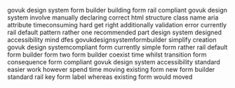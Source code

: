 govuk design system form builder building form rail compliant govuk design system involve manually declaring correct html structure class name aria attribute timeconsuming hard get right additionally validation error currently rail default pattern rather one recommended part design system designed accessibility mind dfes govukdesignsystemformbuilder simplify creation govuk design systemcompliant form currently simple form rather rail default form builder form two form builder coexist time whilst transition form consequence form compliant govuk design system accessibility standard easier work however spend time moving existing form new form builder standard rail key form label whereas existing form would moved